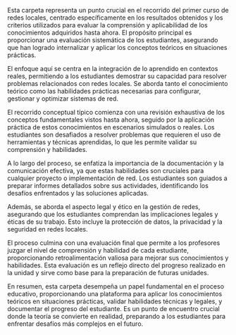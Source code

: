 Esta carpeta representa un punto crucial en el recorrido del primer curso de redes locales, centrado específicamente en los resultados obtenidos y los criterios utilizados para evaluar la comprensión y aplicabilidad de los conocimientos adquiridos hasta ahora. El propósito principal es proporcionar una evaluación sistemática de los estudiantes, asegurando que han logrado internalizar y aplicar los conceptos teóricos en situaciones prácticas.

El enfoque aquí se centra en la integración de lo aprendido en contextos reales, permitiendo a los estudiantes demostrar su capacidad para resolver problemas relacionados con redes locales. Se aborda tanto el conocimiento teórico como las habilidades prácticas necesarias para configurar, gestionar y optimizar sistemas de red.

El recorrido conceptual típico comienza con una revisión exhaustiva de los conceptos fundamentales vistos hasta ahora, seguido por la aplicación práctica de estos conocimientos en escenarios simulados o reales. Los estudiantes son desafiados a resolver problemas que requieren el uso de herramientas y técnicas aprendidas, lo que les permite validar su comprensión y habilidades.

A lo largo del proceso, se enfatiza la importancia de la documentación y la comunicación efectiva, ya que estas habilidades son cruciales para cualquier proyecto o implementación de red. Los estudiantes son guiados a preparar informes detallados sobre sus actividades, identificando los desafíos enfrentados y las soluciones aplicadas.

Además, se aborda el aspecto legal y ético en la gestión de redes, asegurando que los estudiantes comprendan las implicaciones legales y éticas de su trabajo. Esto incluye la protección de datos, la privacidad y la seguridad en redes locales.

El proceso culmina con una evaluación final que permite a los profesores juzgar el nivel de comprensión y habilidad de cada estudiante, proporcionando retroalimentación valiosa para mejorar sus conocimientos y habilidades. Esta evaluación es un reflejo directo del progreso realizado en la unidad y sirve como base para la preparación de futuras unidades.

En resumen, esta carpeta desempeña un papel fundamental en el proceso educativo, proporcionando una plataforma para aplicar los conocimientos teóricos en situaciones prácticas, validar habilidades técnicas y legales, y documentar el progreso del estudiante. Es un punto de encuentro crucial donde la teoría se convierte en realidad, preparando a los estudiantes para enfrentar desafíos más complejos en el futuro.
